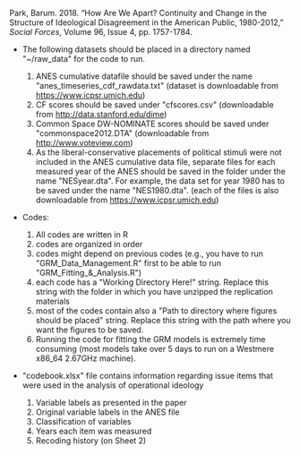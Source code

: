

Park, Barum. 2018. “How Are We Apart? Continuity and Change in the Structure of Ideological Disagreement in the American Public, 1980-2012,” _Social Forces_, Volume 96, Issue 4, pp. 1757-1784.

- The following datasets should be placed in a directory named "~/raw_data" for the code to run.
	1) ANES cumulative datafile should be saved under the name "anes_timeseries_cdf_rawdata.txt" (dataset is downloadable from https://www.icpsr.umich.edu)
	2) CF scores should be saved under "cfscores.csv" (downloadable from http://data.stanford.edu/dime)
	3) Common Space DW-NOMINATE scores should be saved under "commonspace2012.DTA" (downloadable from http://www.voteview.com)
	4) As the liberal-conservative placements of political stimuli were not included in the ANES cumulative data file, separate files for each measured year of the ANES should be saved in the folder under the name "NESyear.dta". For example, the data set for year 1980 has to be saved under the name "NES1980.dta". (each of the files is also downloadable from https://www.icpsr.umich.edu)

- Codes:
	1) All codes are written in R
	2) codes are organized in order
	3) codes might depend on previous codes (e.g., you have to run "GRM\_Data\_Management.R" first to be able to run "GRM_Fitting\_&\_Analysis.R")
	4) each code has a "Working Directory Here!" string. Replace this string with the folder in which you have unzipped the replication materials
	5) most of the codes contain also a "Path to directory where figures should be placed" string. Replace this string with the path where you want the figures to be saved.
	6) Running the code for fitting the GRM models is extremely time consuming (most models take over 5 days to run on a Westmere x86_64 2.67GHz machine). 

- "codebook.xlsx" file contains information regarding issue items that were used in the analysis of operational ideology
	1) Variable labels as presented in the paper
	2) Original variable labels in the ANES file
	3) Classification of variables
	4) Years each item was measured
	5) Recoding history (on Sheet 2)
